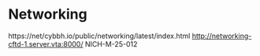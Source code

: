 # Networking
  https://net/cybbh.io/public/networking/latest/index.html
  http://networking-cftd-1.server.vta:8000/
  NICH-M-25-012
  
